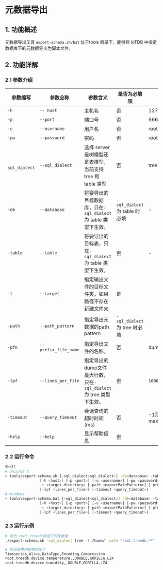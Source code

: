 <!--

    Licensed to the Apache Software Foundation (ASF) under one
    or more contributor license agreements.  See the NOTICE file
    distributed with this work for additional information
    regarding copyright ownership.  The ASF licenses this file
    to you under the Apache License, Version 2.0 (the
    "License"); you may not use this file except in compliance
    with the License.  You may obtain a copy of the License at
    
        http://www.apache.org/licenses/LICENSE-2.0
    
    Unless required by applicable law or agreed to in writing,
    software distributed under the License is distributed on an
    "AS IS" BASIS, WITHOUT WARRANTIES OR CONDITIONS OF ANY
    KIND, either express or implied.  See the License for the
    specific language governing permissions and limitations
    under the License.

-->

# 元数据导出

## 1. 功能概述

元数据导出工具 `export-schema.sh/bat` 位于tools 目录下，能够将 IoTDB 中指定数据库下的元数据导出为脚本文件。

## 2. 功能详解

### 2.1 参数介绍

| 参数缩写            | 参数全称                 | 参数含义                                                               | 是否为必填项                      | 默认值                                        |
| --------------------- | -------------------------- | ------------------------------------------------------------------------ | ----------------------------------- | ----------------------------------------------- |
| `-h`            | `-- host`            | 主机名                                                                 | 否                                | 127.0.0.1                                     |
| `-p`            | `--port`             | 端口号                                                                 | 否                                | 6667                                          |
| `-u`            | `--username`         | 用户名                                                                 | 否                                | root                                          |
| `-pw`           | `--password`         | 密码                                                                   | 否                                | root                                          |
| `-sql_dialect` | `--sql_dialect`      | 选择 server 是树模型还是表模型，当前支持 tree 和 table 类型            | 否                                | tree                                          |
| `-db`           | `--database`         | 将要导出的目标数据库，只在`-sql_dialect`为 table 类型下生效。      | `-sql_dialect`为 table 时必填 | -                                             |
| `-table`        | `--table`            | 将要导出的目标表，只在`-sql_dialect`为 table 类型下生效。          | 否                               | -                                             |
| `-t`            | `--target`           | 指定输出文件的目标文件夹，如果路径不存在新建文件夹                     | 是                                |                                              |
| `-path`         | `--path_pattern`     | 指定导出元数据的path  pattern                                          | `-sql_dialect`为 tree 时必填  |                                              |
| `-pfn`          | `--prefix_file_name` | 指定导出文件的名称。                                                   | 否                                | dump\_dbname.sql                              |
| `-lpf`          | `--lines_per_file`  | 指定导出的dump文件最大行数，只在`-sql_dialect`为 tree 类型下生效。 | 否                                | `10000`                                   |
| `-timeout`      | `--query_timeout`    | 会话查询的超时时间(ms)                                                 | 否                                | -1范围：-1～Long. max=9223372036854775807 |
| `-help`         | `--help`             | 显示帮助信息                                                           | 否                                |                                              |

### 2.2 运行命令

```Bash
Shell
# Unix/OS X
> tools/export-schema.sh [-sql_dialect<sql_dialect>] -db<database> -table<table>  
                [-h <host>] [-p <port>] [-u <username>] [-pw <password>] 
                -t <target_directory> [-path <exportPathPattern>] [-pfn <prefix_file_name>] 
                [-lpf <lines_per_file>] [-timeout <query_timeout>]
# Windows
> tools\export-schema.bat [-sql_dialect<sql_dialect>] -db<database> -table<table>  
                [-h <host>] [-p <port>] [-u <username>] [-pw <password>] 
                -t <target_directory> [-path <exportPathPattern>] [-pfn <prefix_file_name>] 
                [-lpf <lines_per_file>] [-timeout <query_timeout>]
```

### 2.3 运行示例

```Bash
# 导出 root.treedb路径下的元数据
./export-schema.sh -sql_dialect tree -t /home/ -path "root.treedb.**"

# 导出结果内容格式如下
Timeseries,Alias,DataType,Encoding,Compression
root.treedb.device.temperature,,DOUBLE,GORILLA,LZ4
root.treedb.device.humidity,,DOUBLE,GORILLA,LZ4
```

